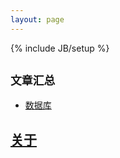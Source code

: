 ```yaml
---
layout: page
---
```

{% include JB/setup %}

## `文章汇总`

* [数据库](gitbook/database/_book/index.html)

## [关于](about.html)
